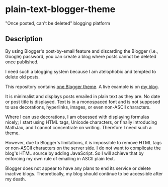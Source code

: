 # plain-text-blogger-theme

"Once posted, can't be deleted" blogging platform

## Description

By using Blogger's post-by-email feature and discarding the Blogger (i.e.,
Google) password, you can create a blog where posts cannot be deleted once
published.

I need such a blogging system because I am atelophobic and tempted to delete old
posts.

This repository contains [one Blogger theme](theme.xml).  A live example is on
[my blog](https://yuukikonnobot.blogspot.com/).

It is minimalist and displays posts emailed in plain text as they are.  No date
or post title is displayed.  Text is in a monospaced font and is not supposed to
use decorations, hyperlinks, images, or even non-ASCII characters.

Where I can use decorations, I am obsessed with displaying formulas nicely; I
start using HTML tags, Unicode characters, or finally introducing MathJax, and I
cannot concentrate on writing.  Therefore I need such a theme.

However, due to Blogger's limitations, it is impossible to remove HTML tags or
non-ASCII characters on the server side.  I do not want to complicate the blog's
HTML source by adding JavaScript.  So I will achieve that by enforcing my own
rule of emailing in ASCII plain text.

Blogger does not appear to have any plans to end its service or delete inactive
blogs.  Theoretically, my blog should continue to be accessible after my death.
